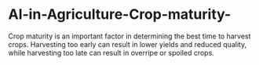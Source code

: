 # AI-in-Agriculture-Crop-maturity-
Crop maturity is an important factor in determining the best time to harvest crops. Harvesting too early can result in lower yields and reduced quality, while harvesting too late can result in overripe or spoiled crops. 
